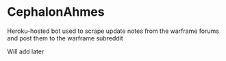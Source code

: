 # CephalonAhmes
Heroku-hosted bot used to scrape update notes from the warframe forums and post them to the warframe subreddit

Will add later
